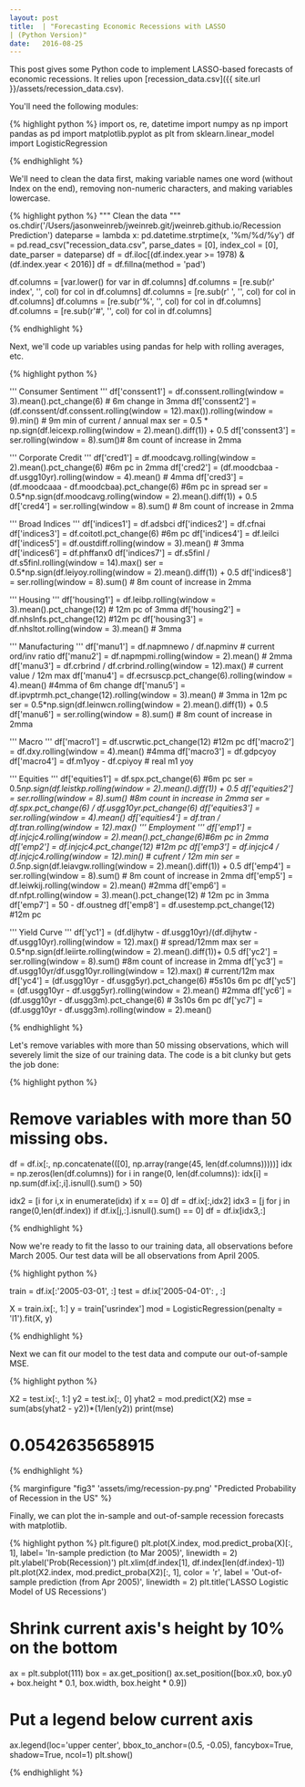 ```yaml
---
layout: post
title:  | "Forecasting Economic Recessions with LASSO 
| (Python Version)"
date:   2016-08-25
---
```

This post gives some Python code to implement LASSO-based forecasts of economic recessions. It relies upon [recession_data.csv]({{ site.url }}/assets/recession_data.csv). 

You'll need the following modules: 

{% highlight python %}
 import os, re, datetime
 import numpy as np
 import pandas as pd
 import matplotlib.pyplot as plt
 from sklearn.linear_model import LogisticRegression 

{% endhighlight %}

We'll need to clean the data first, making variable names one word (without Index on the end), removing non-numeric characters, and making variables lowercase. 

<!--more-->

{% highlight python %}
"""
Clean the data
"""
os.chdir('/Users/jasonweinreb/jweinreb.git/jweinreb.github.io/Recession Prediction')
dateparse = lambda x: pd.datetime.strptime(x, '%m/%d/%y')
df = pd.read_csv("recession_data.csv", parse_dates = [0], index_col = [0], date_parser = dateparse)
df = df.iloc[(df.index.year >= 1978) & (df.index.year < 2016)]
df = df.fillna(method = 'pad')

df.columns = [var.lower() for var in df.columns]
df.columns = [re.sub(r' index', '', col) for col in df.columns]
df.columns = [re.sub(r' ', '', col) for col in df.columns]
df.columns = [re.sub(r'%', '', col) for col in df.columns]
df.columns = [re.sub(r'#', '', col) for col in df.columns]

{% endhighlight %}

Next, we'll code up variables using pandas for help with rolling averages, etc. 

{% highlight python %}

'''
Consumer Sentiment 
'''
df['conssent1'] = df.conssent.rolling(window = 3).mean().pct_change(6) # 6m change in 3mma
df['conssent2'] = (df.conssent/df.conssent.rolling(window = 12).max()).rolling(window = 9).min() # 9m min of current / annual max 
ser = 0.5 * np.sign(df.leicexp.rolling(window = 2).mean().diff(1)) + 0.5 
df['conssent3'] = ser.rolling(window = 8).sum()# 8m count of increase in 2mma

'''
Corporate Credit
'''
df['cred1'] = df.moodcavg.rolling(window = 2).mean().pct_change(6) #6m pc in 2mma
df['cred2'] = (df.moodcbaa - df.usgg10yr).rolling(window = 4).mean() # 4mma
df['cred3'] = (df.moodcaaa - df.moodcbaa).pct_change(6) #6m pc in spread
ser = 0.5*np.sign(df.moodcavg.rolling(window = 2).mean().diff(1)) + 0.5
df['cred4'] = ser.rolling(window = 8).sum() # 8m count of increase in 2mma

'''
Broad Indices
'''
df['indices1'] = df.adsbci
df['indices2'] = df.cfnai
df['indices3'] = df.coitotl.pct_change(6) #6m pc
df['indices4'] = df.leilci
df['indices5'] = df.oustdiff.rolling(window = 3).mean() # 3mma
df['indices6'] = df.phffanx0
df['indices7'] = df.s5finl / df.s5finl.rolling(window = 14).max()
ser = 0.5*np.sign(df.leiyoy.rolling(window = 2).mean().diff(1)) + 0.5
df['indices8'] = ser.rolling(window = 8).sum() # 8m count of increase in 2mma

'''
Housing
'''
df['housing1'] = df.leibp.rolling(window = 3).mean().pct_change(12) # 12m pc of 3mma
df['housing2'] = df.nhslnfs.pct_change(12) #12m pc
df['housing3'] = df.nhsltot.rolling(window = 3).mean() # 3mma

'''
Manufacturing
'''
df['manu1'] = df.napmnewo / df.napminv # current ord/inv ratio
df['manu2'] = df.napmpmi.rolling(window = 2).mean() # 2mma
df['manu3'] = df.crbrind / df.crbrind.rolling(window = 12).max() # current value / 12m max
df['manu4'] = df.ecrsuscp.pct_change(6).rolling(window = 4).mean() #4mma of 6m change
df['manu5'] = df.ipvptrmh.pct_change(12).rolling(window = 3).mean() # 3mma in 12m pc
ser = 0.5*np.sign(df.leinwcn.rolling(window = 2).mean().diff(1)) + 0.5
df['manu6'] = ser.rolling(window = 8).sum() # 8m count of increase in 2mma

'''
Macro
'''
df['macro1'] = df.uscrwtic.pct_change(12) #12m pc
df['macro2'] = df.dxy.rolling(window = 4).mean() #4mma
df['macro3'] = df.gdpcyoy
df['macro4'] = df.m1yoy - df.cpiyoy # real m1 yoy

'''
Equities
'''
df['equities1'] = df.spx.pct_change(6) #6m pc
ser = 0.5*np.sign(df.leistkp.rolling(window = 2).mean().diff(1)) + 0.5
df['equities2'] = ser.rolling(window = 8).sum() #8m count in increase in 2mma
ser = df.spx.pct_change(6) / df.usgg10yr.pct_change(6)
df['equities3'] = ser.rolling(window = 4).mean()
df['equities4'] = df.tran / df.tran.rolling(window = 12).max()
'''
Employment
'''
df['emp1'] = df.injcjc4.rolling(window = 2).mean().pct_change(6)#6m pc in 2mma
df['emp2'] = df.injcjc4.pct_change(12) #12m pc 
df['emp3'] = df.injcjc4 / df.injcjc4.rolling(window = 12).min() # cufrent / 12m min
ser = 0.5*np.sign(df.leiavgw.rolling(window = 2).mean().diff(1)) + 0.5
df['emp4'] = ser.rolling(window = 8).sum() # 8m count of increase in 2mma
df['emp5'] = df.leiwkij.rolling(window = 2).mean() #2mma
df['emp6'] = df.nfpt.rolling(window = 3).mean().pct_change(12) # 12m pc in 3mma
df['emp7'] = 50 - df.oustneg
df['emp8'] = df.usestemp.pct_change(12) #12m pc

'''
Yield Curve
'''
df['yc1'] = (df.dljhytw - df.usgg10yr)/(df.dljhytw - df.usgg10yr).rolling(window = 12).max() # spread/12mm max
ser = 0.5*np.sign(df.leiirte.rolling(window = 2).mean().diff(1))+ 0.5
df['yc2'] = ser.rolling(window = 8).sum() #8m count of increase in 2mma
df['yc3'] = df.usgg10yr/df.usgg10yr.rolling(window = 12).max() # current/12m max
df['yc4'] = (df.usgg10yr - df.usgg5yr).pct_change(6) #5s10s 6m pc
df['yc5'] = (df.usgg10yr - df.usgg5yr).rolling(window = 2).mean() #2mma
df['yc6'] = (df.usgg10yr - df.usgg3m).pct_change(6) # 3s10s 6m pc
df['yc7'] = (df.usgg10yr - df.usgg3m).rolling(window = 2).mean()

{% endhighlight %}

Let's remove variables with more than 50 missing observations, which will severely limit the size of our training data. The code is a bit clunky but gets the job done: 

{% highlight python %}

# Remove variables with more than 50 missing obs.
df = df.ix[:, np.concatenate(([0], np.array(range(45, len(df.columns)))))]
idx = np.zeros(len(df.columns))
for i in range(0, len(df.columns)):
    idx[i] = np.sum(df.ix[:,i].isnull().sum() > 50)
    
idx2 = [i for i,x in enumerate(idx) if x == 0]
df = df.ix[:,idx2]
idx3 = [j for j in range(0,len(df.index)) if df.ix[j,:].isnull().sum() == 0]
df = df.ix[idx3,:]

{% endhighlight %}

Now we're ready to fit the lasso to our training data, all observations before March 2005. Our test data will be all observations from April 2005. 

{% highlight python %}
 
train = df.ix[:'2005-03-01', :]
test = df.ix['2005-04-01': , :]
               
X = train.ix[:, 1:]
y = train['usrindex']
mod = LogisticRegression(penalty = 'l1').fit(X, y)

{% endhighlight %}

Next we can fit our model to the test data and compute our out-of-sample MSE.

{% highlight python %}

X2 = test.ix[:, 1:]
y2 = test.ix[:, 0]
yhat2 = mod.predict(X2)
mse = sum(abs(yhat2 - y2))*(1/len(y2))
print(mse)
# 0.0542635658915

{% endhighlight %}

{% marginfigure "fig3" 'assets/img/recession-py.png' "Predicted Probability of Recession in the US" %}

Finally, we can plot the in-sample and out-of-sample recession forecasts with matplotlib.

{% highlight python %}
plt.figure()
plt.plot(X.index, mod.predict_proba(X)[:, 1], label= 'In-sample prediction (to Mar 2005)', linewidth = 2)
plt.ylabel('Prob(Recession)')
plt.xlim(df.index[1], df.index[len(df.index)-1])
plt.plot(X2.index, mod.predict_proba(X2)[:, 1], color = 'r', 
         label = 'Out-of-sample prediction (from Apr 2005)', linewidth = 2)
plt.title('LASSO Logistic Model of US Recessions')
# Shrink current axis's height by 10% on the bottom
ax = plt.subplot(111)
box = ax.get_position()
ax.set_position([box.x0, box.y0 + box.height * 0.1,
                 box.width, box.height * 0.9])
# Put a legend below current axis
ax.legend(loc='upper center', bbox_to_anchor=(0.5, -0.05),
          fancybox=True, shadow=True, ncol=1)
plt.show()

{% endhighlight %}



